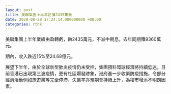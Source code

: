 ```yaml
---
layout: post
title: 美聯集團上半年虧損2435萬元
date: 2020-08-28 17:24:14.000000000 +08:00
categories: rthk
---
```


美聯集團上半年業績由盈轉虧，蝕2435萬元，不派中期息。去年同期賺9360萬元。

期內，收入跌近15%至24.68億元。

展望下半年，由於全球新型肺炎疫情仍未受控，集團預料環球經濟將持續低迷。目前香港已出現第三波疫情，更有社區爆發跡象，港府進一步收緊防疫措施，令部分經濟活動例如旅遊業等完全停滯，失業率亦預期會持續上升，為樓市增添不明朗因素。

